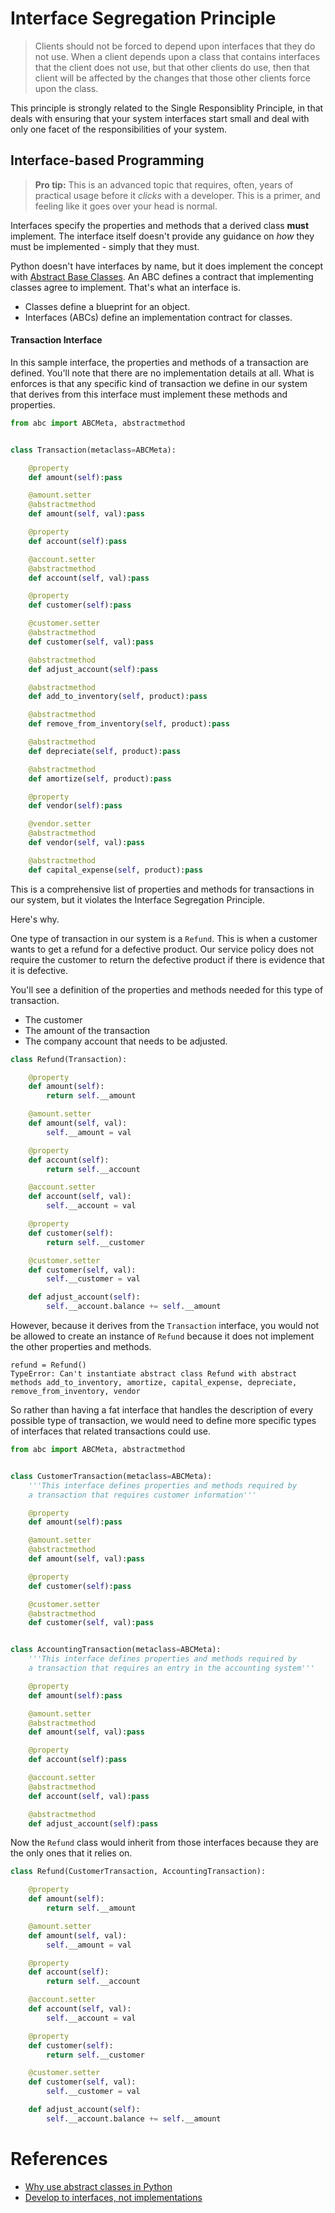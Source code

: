 # Interface Segregation Principle

> Clients should not be forced to depend upon interfaces that they do not use. When a client depends upon a class that contains interfaces that the client does not use, but that other clients do use, then that client will be affected by the changes that those other clients force upon the class.

This principle is strongly related to the Single Responsiblity Principle, in that deals with ensuring that your system interfaces start small and deal with only one facet of the responsibilities of your system.

## Interface-based Programming

> **Pro tip:** This is an advanced topic that requires, often, years of practical usage before it *clicks* with a developer. This is a primer, and feeling like it goes over your head is normal.

Interfaces specify the properties and methods that a derived class **must** implement. The interface itself doesn't provide any guidance on *how* they must be implemented - simply that they must.

Python doesn't have interfaces by name, but it does implement the concept with [Abstract Base Classes](https://docs.python.org/3.5/library/abc.html). An ABC defines a contract that implementing classes agree to implement. That's what an interface is.

* Classes define a blueprint for an object.
* Interfaces (ABCs) define an implementation contract for classes.

#### Transaction Interface

In this sample interface, the properties and methods of a transaction are defined. You'll note that there are no implementation details at all. What is enforces is that any specific kind of transaction we define in our system that derives from this interface must implement these methods and properties.

```py
from abc import ABCMeta, abstractmethod


class Transaction(metaclass=ABCMeta):

    @property
    def amount(self):pass

    @amount.setter
    @abstractmethod
    def amount(self, val):pass

    @property
    def account(self):pass

    @account.setter
    @abstractmethod
    def account(self, val):pass

    @property
    def customer(self):pass

    @customer.setter
    @abstractmethod
    def customer(self, val):pass

    @abstractmethod
    def adjust_account(self):pass

    @abstractmethod
    def add_to_inventory(self, product):pass

    @abstractmethod
    def remove_from_inventory(self, product):pass

    @abstractmethod
    def depreciate(self, product):pass

    @abstractmethod
    def amortize(self, product):pass

    @property
    def vendor(self):pass

    @vendor.setter
    @abstractmethod
    def vendor(self, val):pass

    @abstractmethod
    def capital_expense(self, product):pass
```

This is a comprehensive list of properties and methods for transactions in our system, but it violates the Interface Segregation Principle.

Here's why.

One type of transaction in our system is a `Refund`. This is when a customer wants to get a refund for a defective product. Our service policy does not require the customer to return the defective product if there is evidence that it is defective.

You'll see a definition of the properties and methods needed for this type of transaction.

* The customer
* The amount of the transaction
* The company account that needs to be adjusted.

```py
class Refund(Transaction):

    @property
    def amount(self):
        return self.__amount

    @amount.setter
    def amount(self, val):
        self.__amount = val

    @property
    def account(self):
        return self.__account

    @account.setter
    def account(self, val):
        self.__account = val

    @property
    def customer(self):
        return self.__customer

    @customer.setter
    def customer(self, val):
        self.__customer = val

    def adjust_account(self):
        self.__account.balance += self.__amount
```

However, because it derives from the `Transaction` interface, you would not be allowed to create an instance of `Refund` because it does not implement the other properties and methods.

```
refund = Refund()
TypeError: Can't instantiate abstract class Refund with abstract methods add_to_inventory, amortize, capital_expense, depreciate, remove_from_inventory, vendor
```

So rather than having a fat interface that handles the description of every possible type of transaction, we would need to define more specific types of interfaces that related transactions could use.

```py
from abc import ABCMeta, abstractmethod


class CustomerTransaction(metaclass=ABCMeta):
    '''This interface defines properties and methods required by
    a transaction that requires customer information'''

    @property
    def amount(self):pass

    @amount.setter
    @abstractmethod
    def amount(self, val):pass

    @property
    def customer(self):pass

    @customer.setter
    @abstractmethod
    def customer(self, val):pass


class AccountingTransaction(metaclass=ABCMeta):
    '''This interface defines properties and methods required by
    a transaction that requires an entry in the accounting system'''

    @property
    def amount(self):pass

    @amount.setter
    @abstractmethod
    def amount(self, val):pass

    @property
    def account(self):pass

    @account.setter
    @abstractmethod
    def account(self, val):pass

    @abstractmethod
    def adjust_account(self):pass

```

Now the `Refund` class would inherit from those interfaces because they are the only ones that it relies on.

```py
class Refund(CustomerTransaction, AccountingTransaction):

    @property
    def amount(self):
        return self.__amount

    @amount.setter
    def amount(self, val):
        self.__amount = val

    @property
    def account(self):
        return self.__account

    @account.setter
    def account(self, val):
        self.__account = val

    @property
    def customer(self):
        return self.__customer

    @customer.setter
    def customer(self, val):
        self.__customer = val

    def adjust_account(self):
        self.__account.balance += self.__amount
```

# References

* [Why use abstract classes in Python](http://stackoverflow.com/questions/3570796/why-use-abstract-base-classes-in-python)
* [Develop to interfaces, not implementations](http://stackoverflow.com/questions/2697783/what-does-program-to-interfaces-not-implementations-mean)
